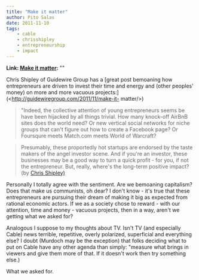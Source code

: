 ```yaml
---
title: "Make it matter"
author: Pito Salas
date: 2011-11-10
tags:
    - cable
    - chrisshipley
    - entrepreneurship
    - impact
---
```


**Link: [Make it matter](None):** ""



Chris Shipley of Guidewire Group has a [great post bemoaning how entrepreneurs
are driven to invest their time and energy and (other peoples' money) on more
and more vacuous projects:](<http://guidewiregroup.com/2011/11/make-it-
matter/>)

> "Indeed, the collective attention of young entrepreneurs seems be have been
> hijacked by all things trivial. How many knock-off AirBnB sites does the
> world need? Or new vertical social networks for niche groups that can't
> figure out how to create a Facebook page? Or Foursqure meets Match.com meets
> World of Warcraft?

> Presumably, these proportedly hot startups are endorsed by the taste makers
> of the angel investor scene. And if you're an investor, these businesses may
> be a good way to turn a quick profit - for you, if not the entrepreneur.
> But, really, where's the long-term positive impact? (by [Chris
> Shipley)](<http://guidewiregroup.com/2011/11/make-it-matter/>)

Personally I totally agree with the sentiment. Are we bemoaning capitalism?
Does that make us communists, oh dear? I don't know - it's true that these
entrepreneurs are pursuing their dream of making it big as expected from
rational economic actors. If we as a society chose to reward - with our
attention, time and money - vacuous projects, then in a way, aren't we getting
what we asked for?

Analogous I suppose to my thoughts about TV. Isn't TV (and especially Cable)
news terrible, repetitive, overly polarized, superficial and everything else?
I doubt (Murdoch may be the exception) that folks deciding what to put on
Cable have any other agenda than simply: "measure what brings in viewers and
give them more of that. If it doesn't work then try something else.)

What we asked for.


